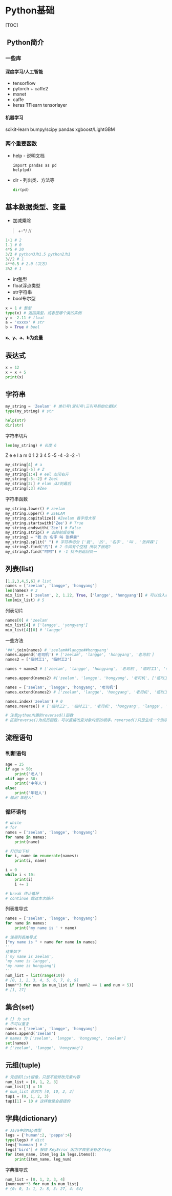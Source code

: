 # Python基础

[TOC]

##  Python简介

### 一些库
#### 深度学习/人工智能

- tensorflow
- pytorch + caffe2
- mxnet
- caffe
- keras TFlearn tensorlayer

#### 机器学习

scikit-learn bumpy/scipy pandas xgboost/LightGBM

### 两个重要函数

- help - 说明文档

  ```
  import pandas as pd
  help(pd)
  ```

- dir - 列出类、方法等

  ```python
  dir(pd)
  ```

## 基本数据类型、变量
- 加减乘除

> +-*/ //
```python
1+1 # 2
1-1 # 0
4*5 # 20
3/2 # python3为1.5 python2为1
3//2 # 1
4**0.5 # 2.0 (次方)
3%2 # 1
```

- int整型
- float浮点类型
- str字符串
- bool布尔型

```python
x = 1 # 整型
type(x) # 返回类型，或者是哪个类的实例
y = -2.11 # float
a = 'xxxxx' # str
b = True # bool
```

**x、y、a、b为变量**

## 表达式

```python
x = 12
x = x + 5
print(x)
```

## 字符串

```python
my_string = 'Zeelam' # 单引号\双引号\三引号初始化都OK
type(my_string) # str
```

```python
help(str)
dir(str)
```

字符串切片

```python
len(my_string) # 长度 6
```

Z  e  e  l  a  m
0  1  2  3 4  5
-5 -4 -3 -2  -1

```python
my_string[4] # a
my_string[-5] # Z
my_string[1:4] # eel 左闭右开
my_string[-5:-2] # Zeel
my_string[2:] # elam 从2到最后
my_string[:3] #Zee
```

字符串函数

```python
my_string.lower() # zeelam
my_string.upper() # ZEELAM
my_string.capitalize() #Zeelam 首字母大写
my_string.startswith('Zee') # True
my_string.endswith('Zee') # False
my_string.strip() # 去掉前后空格
my_string2 = "我 的 名字 叫 张梓霖"
my_string2.split(" ") # 字符串切分 ['我', '的', '名字', '叫', '张梓霖']
my_string2.find("的") # 2 中间有个空格 所以下标是2
my_string2.find("呵呵") # -1 找不到返回负一
```

## 列表(list)

```python
[1,2,3,4,5,6] # list
names = ['zeelam', 'langge', 'hongyang']
len(names) # 3
mix_list = ['zeelam', 2, 1.22, True, ['langge', 'hongyang']] # 可以放入各种类型
len(mix_list) # 5
```

列表切片

```python
names[0] # 'zeelam'
mix_list[4] # ['langge', 'yongyang']
mix_list[4][0] # 'langge'
```

一些方法

```python
'##'.join(names) # 'zeelam##langge##hongyang'
names.append('老司机') # ['zeelam', 'langge', 'hongyang', '老司机']
names2 = ['临时工1', '临时工2']

names + names2 # ['zeelam', 'langge', 'hongyang', '老司机', '临时工1', '临时工2']

names.append(names2) #['zeelam', 'langge', 'hongyang', '老司机', ['临时工1', '临时工2']]

names = ['zeelam', 'langge', 'hongyang', '老司机']
names.extend(names2) # ['zeelam', 'langge', 'hongyang', '老司机', '临时工1', '临时工2']

names.index('zeelam') # 0
names.reverse() # ['临时工2', '临时工1', '老司机', 'hongyang', 'langge', 'zeelam']

# 注意python内置的reversed()函数
# 区别reverse()为成员函数，可以直接改变对象内部的顺序，reversed()只是生成一个倒序的list
```

## 流程语句

### 判断语句

```python
age = 25
if age > 50:
    print('老人')
elif age > 30:
    print('中年人')
else:
    print('年轻人')
# 输出'年轻人'
```

### 循环语句

```python
# while
# for
names = ['zeelam', 'langge', 'hongyang']
for name in names:
    print(name)

# 打印出下标
for i, name in enumerate(names):
    print(i, name)

i = 0
while i < 10:
    print(i)
    i += 1

# break 终止循环
# continue 跳过本次循环
```

列表推导式

```python
names = ['zeelam', 'langge', 'hongyang']
for name in names:
	print('my name is ' + name)

# 使用列表推导式
["my name is " + name for name in names]
'''
结果如下
['my name is zeelam',
'my name is langge',
'my name is hongyang']
'''
num_list = list(range(10))
# [0, 1, 2, 3, 4, 5, 6, 7, 8, 9]
[num**3 for num in num_list if (num%2 == 1 and num < 5)]
# [1, 27]
```

## 集合(set)

```python
# {} 为 set
# 不可以重复
names = ['zeelam', 'langge', 'hongyang']
names.append('zeelam')
# names 为 ['zeelam', 'langge', 'hongyang', 'zeelam']
set(names)
# {'zeelam', 'langge', 'hongyang'}
```

## 元组(tuple)

```python
# 元组和list很像，只是不能修改元素内容
num_list = [0, 1, 2, 3]
num_list[1] = 10
# num_list 此时为 [0, 10, 2, 3]
tup1 = (0, 1, 2, 3)
tup1[1] = 10 # 这样做是会报错的
```

## 字典(dictionary)

```python
# Java中的Map类型
legs = {'human':2, 'peppa':4}
type(legs) # dict
legs['hunman'] # 2
legs['bird'] # 报错 KeyError 因为字典里没有这个key
for item_name, item_leg in legs.items():
    print(item_name, leg_num)
```

字典推导式

```python
num_list = [0, 1, 2, 3, 4]
{num:num**3 for num in num_list}
# {0: 0, 1: 1, 2: 8, 3: 27, 4: 64}
```

